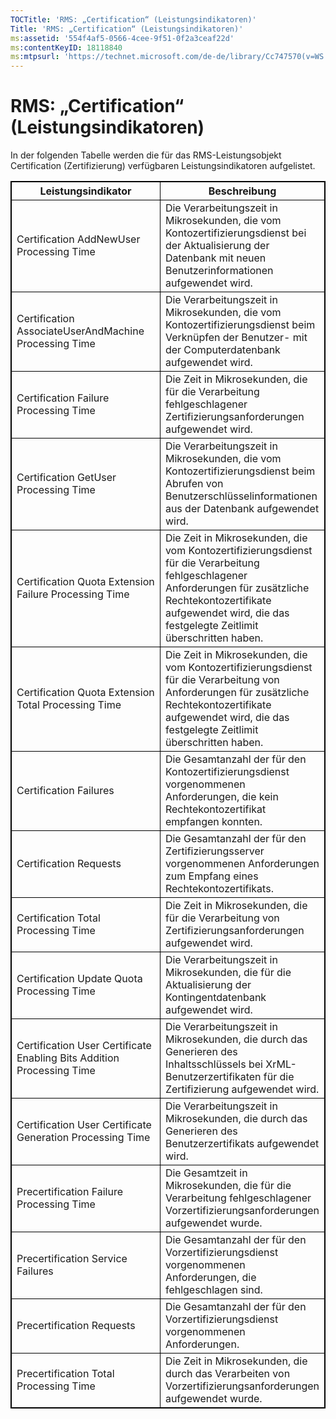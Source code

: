 ```yaml
---
TOCTitle: 'RMS: „Certification“ (Leistungsindikatoren)'
Title: 'RMS: „Certification“ (Leistungsindikatoren)'
ms:assetid: '554f4af5-0566-4cee-9f51-0f2a3ceaf22d'
ms:contentKeyID: 18118840
ms:mtpsurl: 'https://technet.microsoft.com/de-de/library/Cc747570(v=WS.10)'
---
```


RMS: „Certification“ (Leistungsindikatoren)
===========================================

In der folgenden Tabelle werden die für das RMS-Leistungsobjekt Certification (Zertifizierung) verfügbaren Leistungsindikatoren aufgelistet.

<p></p>
<table style="border:1px solid black;">
<colgroup>
<col width="50%" />
<col width="50%" />
</colgroup>
<thead>
<tr class="header">
<th style="border:1px solid black;" >Leistungsindikator</th>
<th style="border:1px solid black;" >Beschreibung</th>
</tr>
</thead>
<tbody>
<tr class="odd">
<td style="border:1px solid black;">Certification AddNewUser Processing Time</td>
<td style="border:1px solid black;">Die Verarbeitungszeit in Mikrosekunden, die vom Kontozertifizierungsdienst bei der Aktualisierung der Datenbank mit neuen Benutzerinformationen aufgewendet wird.</td>
</tr>
<tr class="even">
<td style="border:1px solid black;">Certification AssociateUserAndMachine Processing Time</td>
<td style="border:1px solid black;">Die Verarbeitungszeit in Mikrosekunden, die vom Kontozertifizierungsdienst beim Verknüpfen der Benutzer- mit der Computerdatenbank aufgewendet wird.</td>
</tr>
<tr class="odd">
<td style="border:1px solid black;">Certification Failure Processing Time</td>
<td style="border:1px solid black;">Die Zeit in Mikrosekunden, die für die Verarbeitung fehlgeschlagener Zertifizierungsanforderungen aufgewendet wird.</td>
</tr>
<tr class="even">
<td style="border:1px solid black;">Certification GetUser Processing Time</td>
<td style="border:1px solid black;">Die Verarbeitungszeit in Mikrosekunden, die vom Kontozertifizierungsdienst beim Abrufen von Benutzerschlüsselinformationen aus der Datenbank aufgewendet wird.</td>
</tr>
<tr class="odd">
<td style="border:1px solid black;">Certification Quota Extension Failure Processing Time</td>
<td style="border:1px solid black;">Die Zeit in Mikrosekunden, die vom Kontozertifizierungsdienst für die Verarbeitung fehlgeschlagener Anforderungen für zusätzliche Rechtekontozertifikate aufgewendet wird, die das festgelegte Zeitlimit überschritten haben.</td>
</tr>
<tr class="even">
<td style="border:1px solid black;">Certification Quota Extension Total Processing Time</td>
<td style="border:1px solid black;">Die Zeit in Mikrosekunden, die vom Kontozertifizierungsdienst für die Verarbeitung von Anforderungen für zusätzliche Rechtekontozertifikate aufgewendet wird, die das festgelegte Zeitlimit überschritten haben.</td>
</tr>
<tr class="odd">
<td style="border:1px solid black;">Certification Failures</td>
<td style="border:1px solid black;">Die Gesamtanzahl der für den Kontozertifizierungsdienst vorgenommenen Anforderungen, die kein Rechtekontozertifikat empfangen konnten.</td>
</tr>
<tr class="even">
<td style="border:1px solid black;">Certification Requests</td>
<td style="border:1px solid black;">Die Gesamtanzahl der für den Zertifizierungsserver vorgenommenen Anforderungen zum Empfang eines Rechtekontozertifikats.</td>
</tr>
<tr class="odd">
<td style="border:1px solid black;">Certification Total Processing Time</td>
<td style="border:1px solid black;">Die Zeit in Mikrosekunden, die für die Verarbeitung von Zertifizierungsanforderungen aufgewendet wird.</td>
</tr>
<tr class="even">
<td style="border:1px solid black;">Certification Update Quota Processing Time</td>
<td style="border:1px solid black;">Die Verarbeitungszeit in Mikrosekunden, die für die Aktualisierung der Kontingentdatenbank aufgewendet wird.</td>
</tr>
<tr class="odd">
<td style="border:1px solid black;">Certification User Certificate Enabling Bits Addition Processing Time</td>
<td style="border:1px solid black;">Die Verarbeitungszeit in Mikrosekunden, die durch das Generieren des Inhaltsschlüssels bei XrML-Benutzerzertifikaten für die Zertifizierung aufgewendet wird.</td>
</tr>
<tr class="even">
<td style="border:1px solid black;">Certification User Certificate Generation Processing Time</td>
<td style="border:1px solid black;">Die Verarbeitungszeit in Mikrosekunden, die durch das Generieren des Benutzerzertifikats aufgewendet wird.</td>
</tr>
<tr class="odd">
<td style="border:1px solid black;">Precertification Failure Processing Time</td>
<td style="border:1px solid black;">Die Gesamtzeit in Mikrosekunden, die für die Verarbeitung fehlgeschlagener Vorzertifizierungsanforderungen aufgewendet wurde.</td>
</tr>
<tr class="even">
<td style="border:1px solid black;">Precertification Service Failures</td>
<td style="border:1px solid black;">Die Gesamtanzahl der für den Vorzertifizierungsdienst vorgenommenen Anforderungen, die fehlgeschlagen sind.</td>
</tr>
<tr class="odd">
<td style="border:1px solid black;">Precertification Requests</td>
<td style="border:1px solid black;">Die Gesamtanzahl der für den Vorzertifizierungsdienst vorgenommenen Anforderungen.</td>
</tr>
<tr class="even">
<td style="border:1px solid black;">Precertification Total Processing Time</td>
<td style="border:1px solid black;">Die Zeit in Mikrosekunden, die durch das Verarbeiten von Vorzertifizierungsanforderungen aufgewendet wurde.</td>
</tr>
</tbody>
</table>
